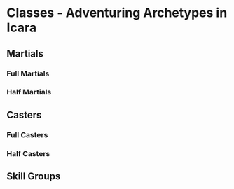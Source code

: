 # Classes - Adventuring Archetypes in Icara

<!-- toc -->

## Martials

### Full Martials

### Half Martials


## Casters

### Full Casters

### Half Casters


## Skill Groups

